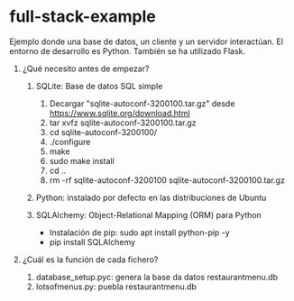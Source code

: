 # full-stack-example
Ejemplo donde una base de datos, un cliente y un servidor interactúan. El entorno de desarrollo es Python. También se ha utilizado Flask.

1. ¿Qué necesito antes de empezar?

	1. SQLite: Base de datos SQL simple
		1. Decargar "sqlite-autoconf-3200100.tar.gz" desde https://www.sqlite.org/download.html
		2. tar xvfz sqlite-autoconf-3200100.tar.gz
		3. cd sqlite-autoconf-3200100/
		4. ./configure
		5. make
		6. sudo make install
		7. cd ..
		8. rm -rf  sqlite-autoconf-3200100 sqlite-autoconf-3200100.tar.gz

	2. Python: instalado por defecto en las distribuciones de Ubuntu

	3. SQLAlchemy: Object-Relational Mapping (ORM) para Python
		- Instalación de pip: sudo apt install python-pip -y
		- pip install SQLAlchemy



2. ¿Cuál es la función de cada fichero?

	1. database_setup.pyc: genera la base da datos restaurantmenu.db
	2. lotsofmenus.py: puebla restaurantmenu.db


